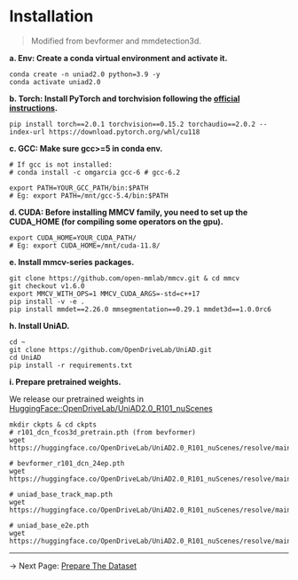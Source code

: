 # Installation
> Modified from bevformer and mmdetection3d.

**a. Env: Create a conda virtual environment and activate it.**
```shell
conda create -n uniad2.0 python=3.9 -y
conda activate uniad2.0
```

**b. Torch: Install PyTorch and torchvision following the [official instructions](https://pytorch.org/).**
```shell
pip install torch==2.0.1 torchvision==0.15.2 torchaudio==2.0.2 --index-url https://download.pytorch.org/whl/cu118
```

**c. GCC: Make sure gcc>=5 in conda env.**
```shell
# If gcc is not installed:
# conda install -c omgarcia gcc-6 # gcc-6.2

export PATH=YOUR_GCC_PATH/bin:$PATH
# Eg: export PATH=/mnt/gcc-5.4/bin:$PATH
```

**d. CUDA: Before installing MMCV family, you need to set up the CUDA_HOME (for compiling some operators on the gpu).**
```shell
export CUDA_HOME=YOUR_CUDA_PATH/
# Eg: export CUDA_HOME=/mnt/cuda-11.8/
```


**e. Install mmcv-series packages.**
```shell
git clone https://github.com/open-mmlab/mmcv.git & cd mmcv
git checkout v1.6.0
export MMCV_WITH_OPS=1 MMCV_CUDA_ARGS=-std=c++17
pip install -v -e .
pip install mmdet==2.26.0 mmsegmentation==0.29.1 mmdet3d==1.0.0rc6
```


**h. Install UniAD.**
```shell
cd ~
git clone https://github.com/OpenDriveLab/UniAD.git
cd UniAD
pip install -r requirements.txt
```


**i. Prepare pretrained weights.**

We release our pretrained weights in [HuggingFace::OpenDriveLab/UniAD2.0_R101_nuScenes](https://huggingface.co/OpenDriveLab/UniAD2.0_R101_nuScenes/tree/main/ckpts)

```shell
mkdir ckpts & cd ckpts
# r101_dcn_fcos3d_pretrain.pth (from bevformer)
wget https://huggingface.co/OpenDriveLab/UniAD2.0_R101_nuScenes/resolve/main/ckpts/r101_dcn_fcos3d_pretrain.pth

# bevformer_r101_dcn_24ep.pth
wget https://huggingface.co/OpenDriveLab/UniAD2.0_R101_nuScenes/resolve/main/ckpts/bevformer_r101_dcn_24ep.pth

# uniad_base_track_map.pth
wget https://huggingface.co/OpenDriveLab/UniAD2.0_R101_nuScenes/resolve/main/ckpts/uniad_base_track_map.pth

# uniad_base_e2e.pth
wget https://huggingface.co/OpenDriveLab/UniAD2.0_R101_nuScenes/resolve/main/ckpts/uniad_base_e2e.pth
```

---
-> Next Page: [Prepare The Dataset](./DATA_PREP.md)